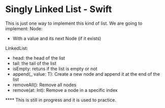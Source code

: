 # Singly Linked List - Swift
This is just one way to implement this kind of list.
We are going to implement:
Node:
 - With a value and its next Node (if it exists)

LinkedList:
-  head: the head of the list
-  tail: the tail of the list
-  isEmpty: retuns if the list is empty or not
-  append(_ value: T): Create a new node and append it at the end of the list
-  removeAll(): Remove all nodes
-  remove(at: Int): Remove a node in a specific index

**** This is still in progress and it is used to practice.

